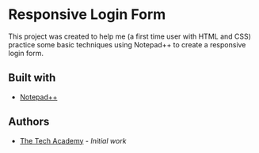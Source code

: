 # Responsive Login Form

This project was created to help me (a first time user with HTML and CSS) practice some basic techniques using Notepad++ to create a responsive login form.

## Built with

- [Notepad++](https://notepad-plus-plus.org)

## Authors

- [The Tech Academy](https://www.learncodinganywhere.com) - *Initial work* 

